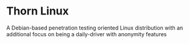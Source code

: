 # Thorn Linux

A Debian-based penetration testing oriented Linux distribution with an additional focus on being a daily-driver with anonymity features
